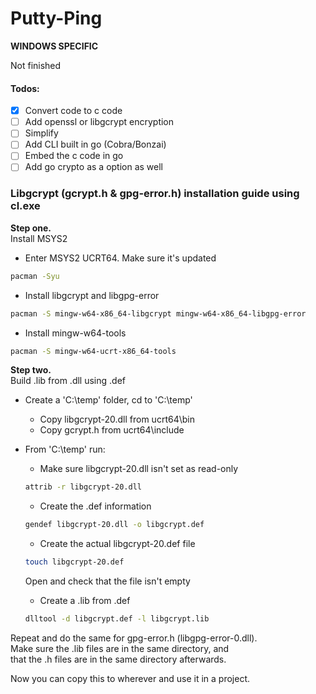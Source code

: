 # Putty-Ping

**WINDOWS SPECIFIC**

Not finished

#### Todos: <br />
- [x] Convert code to c code <br />
- [ ] Add openssl or libgcrypt encryption <br />
- [ ] Simplify <br />
- [ ] Add CLI built in go (Cobra/Bonzai) <br />
- [ ] Embed the c code in go <br />
- [ ] Add go crypto as a option as well <br />

### Libgcrypt (gcrypt.h & gpg-error.h) installation guide using cl.exe

**Step one.** <br />
Install MSYS2

* Enter MSYS2 UCRT64. Make sure it's updated <br />
``` bash
pacman -Syu
```
* Install libgcrypt and libgpg-error
``` bash
pacman -S mingw-w64-x86_64-libgcrypt mingw-w64-x86_64-libgpg-error
```
* Install mingw-w64-tools
``` bash
pacman -S mingw-w64-ucrt-x86_64-tools
```

**Step two.** <br />
Build .lib from .dll using .def

* Create a 'C:\temp' folder, cd to 'C:\temp'
  * Copy libgcrypt-20.dll from ucrt64\bin
  * Copy gcrypt.h from ucrt64\include
* From 'C:\temp' run:
  * Make sure libgcrypt-20.dll isn't set as read-only
  ``` bash
  attrib -r libgcrypt-20.dll
  ```
  * Create the .def information
  ``` bash
  gendef libgcrypt-20.dll -o libgcrypt.def
  ```
  * Create the actual libgcrypt-20.def file
  ``` bash
  touch libgcrypt-20.def
  ```
  Open and check that the file isn't empty
  
  * Create a .lib from .def
  ``` bash
  dlltool -d libgcrypt.def -l libgcrypt.lib
  ```

Repeat and do the same for gpg-error.h (libgpg-error-0.dll). <br />
Make sure the .lib files are in the same directory, and <br />
that the .h files are in the same directory afterwards. 

Now you can copy this to wherever and use it in a project. 
